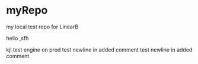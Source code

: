 # myRepo
my local test repo for LinearB

hello
,sfh

kjl
test engine on prod
test newline in added comment
test newline in added comment
